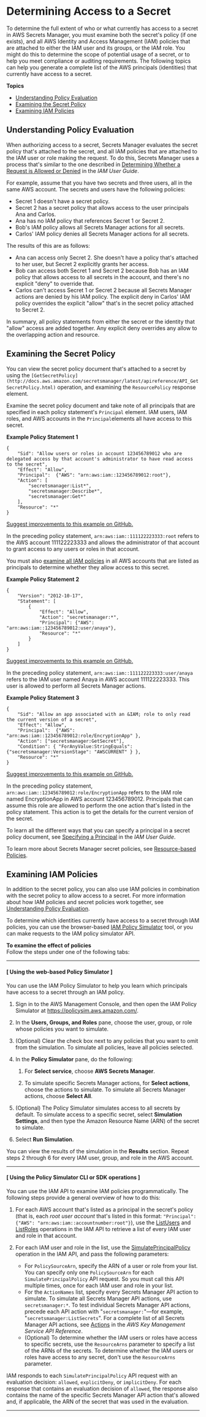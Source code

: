 # Determining Access to a Secret<a name="auth-and-access_determining-access"></a>

To determine the full extent of who or what currently has access to a secret in AWS Secrets Manager, you must examine both the secret's policy \(if one exists\), and all AWS Identity and Access Management \(IAM\) policies that are attached to either the IAM user and its groups, or the IAM role\. You might do this to determine the scope of potential usage of a secret, or to help you meet compliance or auditing requirements\. The following topics can help you generate a complete list of the AWS principals \(identities\) that currently have access to a secret\.

**Topics**
+ [Understanding Policy Evaluation](#determine-acccess_understanding-policy-evaluation)
+ [Examining the Secret Policy](#determine-acccess_examine-secret-policy)
+ [Examining IAM Policies](#determine-acccess_examine-iam-policies)

## Understanding Policy Evaluation<a name="determine-acccess_understanding-policy-evaluation"></a>

When authorizing access to a secret, Secrets Manager evaluates the secret policy that's attached to the secret, and all IAM policies that are attached to the IAM user or role making the request\. To do this, Secrets Manager uses a process that's similar to the one described in [Determining Whether a Request is Allowed or Denied](http://docs.aws.amazon.com/IAM/latest/UserGuide/reference_policies_evaluation-logic.html#policy-eval-denyallow) in the *IAM User Guide*\.

For example, assume that you have two secrets and three users, all in the same AWS account\. The secrets and users have the following policies:
+ Secret 1 doesn't have a secret policy\.
+ Secret 2 has a secret policy that allows access to the user principals Ana and Carlos\.
+ Ana has no IAM policy that references Secret 1 or Secret 2\.
+ Bob's IAM policy allows all Secrets Manager actions for all secrets\.
+ Carlos' IAM policy denies all Secrets Manager actions for all secrets\.

The results of this are as follows:
+ Ana can access only Secret 2\. She doesn't have a policy that's attached to her user, but Secret 2 explicitly grants her access\.
+ Bob can access both Secret 1 and Secret 2 because Bob has an IAM policy that allows access to all secrets in the account, and there's no explicit "deny" to override that\.
+ Carlos can't access Secret 1 or Secret 2 because all Secrets Manager actions are denied by his IAM policy\. The explicit deny in Carlos' IAM policy overrides the explicit "allow" that's in the secret policy attached to Secret 2\.

In summary, all policy statements from either the secret or the identity that "allow" access are added together\. Any explicit deny overrides any allow to the overlapping action and resource\.

## Examining the Secret Policy<a name="determine-acccess_examine-secret-policy"></a>

You can view the secret policy document that's attached to a secret by using the `[GetSecretPolicy](http://docs.aws.amazon.com/secretsmanager/latest/apireference/API_GetSecretPolicy.html)` operation, and examining the `ResourcePolicy` response element\.

Examine the secret policy document and take note of all principals that are specified in each policy statement's `Principal` element\. IAM users, IAM roles, and AWS accounts in the `Principal`elements all have access to this secret\.

**Example Policy Statement 1**

```
{
    "Sid": "Allow users or roles in account 123456789012 who are delegated access by that account's administrator to have read access to the secret",
    "Effect": "Allow",
    "Principal":  {"AWS": "arn:aws:iam::123456789012:root"},
    "Action": [
        "secretsmanager:List*",
        "secretsmanager:Describe*",
        "secretsmanager:Get*"
    ],
    "Resource": "*"
}
```

[Suggest improvements to this example on GitHub\.](https://github.com/awsdocs/aws-doc-sdk-examples/blob/master/iam_policies/secretsmanager/asm-resource-policy-grants-xacct-read.json)

In the preceding policy statement, `arn:aws:iam::111122223333:root` refers to the AWS account 111122223333 and allows the administrator of that account to grant access to any users or roles in that account\. 

You must also [examine all IAM policies](http://docs.aws.amazon.com/kms/latest/developerguide/determining-access.html#determining-access-iam-policies) in all AWS accounts that are listed as principals to determine whether they allow access to this secret\.

**Example Policy Statement 2**

```
{
    "Version": "2012-10-17",
    "Statement": [
        {
            "Effect": "Allow",
            "Action": "secretsmanager:*",
            "Principal": {"AWS": "arn:aws:iam::123456789012:user/anaya"},
            "Resource": "*"
        }
    ]
}
```

[Suggest improvements to this example on GitHub\.](https://github.com/awsdocs/aws-doc-sdk-examples/blob/master/iam_policies/secretsmanager/asm-resource-policy-grant-all-perms-to-anaya.json)

In the preceding policy statement, `arn:aws:iam::111122223333:user/anaya` refers to the IAM user named Anaya in AWS account 111122223333\. This user is allowed to perform all Secrets Manager actions\.

**Example Policy Statement 3**

```
{
    "Sid": "Allow an app associated with an &IAM; role to only read the current version of a secret",
    "Effect": "Allow",
    "Principal":  {"AWS": "arn:aws:iam::123456789012:role/EncryptionApp" },
    "Action": ["secretsmanager:GetSecret"],
    "Condition": { "ForAnyValue:StringEquals": {"secretsmanager:VersionStage": "AWSCURRENT" } },
    "Resource": "*"
}
```

[Suggest improvements to this example on GitHub\.](https://github.com/awsdocs/aws-doc-sdk-examples/blob/master/iam_policies/secretsmanager/asm-resource-policy-grant-role-for-app-access-to-awscurrent.json)

In the preceding policy statement, `arn:aws:iam::123456789012:role/EncryptionApp` refers to the IAM role named EncryptionApp in AWS account 123456789012\. Principals that can assume this role are allowed to perform the one action that's listed in the policy statement\. This action is to get the details for the current version of the secret\.

To learn all the different ways that you can specify a principal in a secret policy document, see [Specifying a Principal](http://docs.aws.amazon.com/IAM/latest/UserGuide/reference_policies_elements.html#Principal_specifying) in the *IAM User Guide*\.

To learn more about Secrets Manager secret policies, see [Resource\-based Policies](auth-and-access_overview.md#auth-and-access_resource-policies)\.

## Examining IAM Policies<a name="determine-acccess_examine-iam-policies"></a>

In addition to the secret policy, you can also use IAM policies in combination with the secret policy to allow access to a secret\. For more information about how IAM policies and secret policies work together, see [Understanding Policy Evaluation](#determine-acccess_understanding-policy-evaluation)\.

To determine which identities currently have access to a secret through IAM policies, you can use the browser\-based [IAM Policy Simulator](https://policysim.aws.amazon.com/) tool, or you can make requests to the IAM policy simulator API\.

**To examine the effect of policies**  
Follow the steps under one of the following tabs:

------
#### [ Using the web\-based Policy Simulator ]<a name="determine-acccess_examine-iam-policies_simulator"></a>

You can use the IAM Policy Simulator to help you learn which principals have access to a secret through an IAM policy\.

1. Sign in to the AWS Management Console, and then open the IAM Policy Simulator at [https://policysim\.aws\.amazon\.com/](https://policysim.aws.amazon.com/)\.

1. In the **Users, Groups, and Roles** pane, choose the user, group, or role whose policies you want to simulate\.

1. \(Optional\) Clear the check box next to any policies that you want to omit from the simulation\. To simulate all policies, leave all policies selected\.

1. In the **Policy Simulator** pane, do the following:

   1. For **Select service**, choose **AWS Secrets Manager**\.

   1. To simulate specific Secrets Manager actions, for **Select actions**, choose the actions to simulate\. To simulate all Secrets Manager actions, choose **Select All**\.

1. \(Optional\) The Policy Simulator simulates access to all secrets by default\. To simulate access to a specific secret, select **Simulation Settings**, and then type the Amazon Resource Name \(ARN\) of the secret to simulate\.

1. Select **Run Simulation**\.

You can view the results of the simulation in the **Results** section\. Repeat steps 2 through 6 for every IAM user, group, and role in the AWS account\.

------
#### [ Using the Policy Simulator CLI or SDK operations ]

You can use the IAM API to examine IAM policies programmatically\. The following steps provide a general overview of how to do this:

1. For each AWS account that's listed as a principal in the secret's policy \(that is, each *root user account* that's listed in this format: `"Principal": {"AWS": "arn:aws:iam::accountnumber:root"}`\), use the [ListUsers](http://docs.aws.amazon.com/IAM/latest/APIReference/API_ListUsers.html) and [ListRoles](http://docs.aws.amazon.com/IAM/latest/APIReference/API_ListRoles.html) operations in the IAM API to retrieve a list of every IAM user and role in that account\.

1. For each IAM user and role in the list, use the [SimulatePrincipalPolicy](http://docs.aws.amazon.com/IAM/latest/APIReference/API_SimulatePrincipalPolicy.html) operation in the IAM API, and pass the following parameters:
   + For `PolicySourceArn`, specify the ARN of a user or role from your list\. You can specify only one `PolicySourceArn` for each `SimulatePrincipalPolicy` API request\. So you must call this API multiple times, once for each IAM user and role in your list\.
   + For the `ActionNames` list, specify every Secrets Manager API action to simulate\. To simulate all Secrets Manager API actions, use `secretsmanager:*`\. To test individual Secrets Manager API actions, precede each API action with "`secretsmanager:`"—for example, "`secretsmanager:ListSecrets`"\. For a complete list of all Secrets Manager API actions, see [Actions](http://docs.aws.amazon.com/secretsmanager/latest/apireference/API_Operations.html) in the *AWS Key Management Service API Reference*\.
   + \(Optional\) To determine whether the IAM users or roles have access to specific secrets, use the `ResourceArns` parameter to specify a list of the ARNs of the secrets\. To determine whether the IAM users or roles have access to any secret, don't use the `ResourceArns` parameter\.

IAM responds to each `SimulatePrincipalPolicy` API request with an evaluation decision: `allowed`, `explicitDeny`, or `implicitDeny`\. For each response that contains an evaluation decision of `allowed`, the response also contains the name of the specific Secrets Manager API action that's allowed and, if applicable, the ARN of the secret that was used in the evaluation\.

------